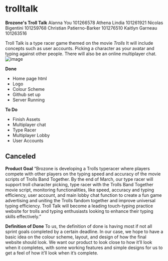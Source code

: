 # trolltalk

**Brozone's Troll Talk**
Alanna You 101266578
Athena Lindia 101261921
Nicolas Bigentini 101259768
Christian Patierno-Barker 101276510
Kaitlyn Garneau 101263516

Troll Talk is a type racer game themed on the movie _Trolls_
It will include concepts such as user accounts. Picking a character as your avatar and typing against other people. There will also be an online multiplayer chat.
![image](https://github.com/garnkai/trolltalk/assets/122396115/a1b8f888-fb77-4105-9537-e6d746042a06)

**Done**
- Home page html
- Logo
- Colour Scheme
- Github set up
- Server Running

**To Do**
- Finish Assets
- Multiplayer chat
- Type Racer
- Multiplayer Lobby
- User Accounts

**Canceled**
-

**Product Goal**
“Brozone is developing a Trolls typeracer where players compete with other players on the typing speed and accuracy of the movie scripts of Trolls Band Together. By the end of March, our type racer will support troll character picking, type racer with the Trolls Band Together movie script, monitoring functionalities, like speed, accuracy and typing efficiency, user account, and main lobby chat function to create a fun game advertising and uniting the Trolls fandom together and improve universal typing efficiency. Troll Talk will become a leading touch-typing practice website for trolls and typing enthusiasts looking to enhance their typing skills effectively.”

**Definition of Done**
To us, the definition of done is having most if not all sprint goals completed by a certain deadline. In our case, we hope to have a basic idea on the colour scheme, layout, and design of how the final website should look. We want our product to look close to how it’ll look when it completes, with some working features and simple designs for us to get a feel of how it’ll look when it’s complete.
